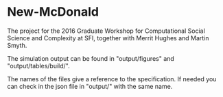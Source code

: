 # New-McDonald
The project for the 2016 Graduate Workshop for Computational Social Science and Complexity at SFI, together with Merrit Hughes and Martin Smyth.

The simulation output can be found in "output/figures" and "output/tables/build/".

The names of the files give a reference to the specification. If needed you can check in the json file in "output/" with the same name.
